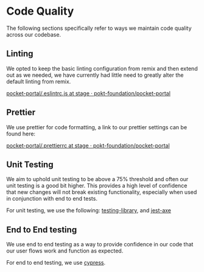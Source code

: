 # Code Quality

The following sections specifically refer to ways we maintain code quality across our codebase.

## Linting

We opted to keep the basic linting configuration from remix and then extend out as we needed, we have currently had little need to greatly alter the default linting from remix.

[pocket-portal/.eslintrc.js at stage · pokt-foundation/pocket-portal](https://github.com/pokt-foundation/pocket-portal/blob/stage/.eslintrc.js)

## Prettier

We use prettier for code formatting, a link to our prettier settings can be found here:

[pocket-portal/.prettierrc at stage · pokt-foundation/pocket-portal](https://github.com/pokt-foundation/pocket-portal/blob/stage/.prettierrc)

## Unit Testing

We aim to uphold unit testing to be above a 75% threshold and often our unit testing is a good bit higher. This provides a high level of confidence that new changes will not break existing functionality, especially when used in conjunction with end to end tests.

For unit testing, we use the following: [testing-library](https://testing-library.com/), and [jest-axe](https://www.npmjs.com/package/jest-axe)

## End to End testing

We use end to end testing as a way to provide confidence in our code that our user flows work and function as expected.

For end to end testing, we use [cypress](https://www.cypress.io/).
